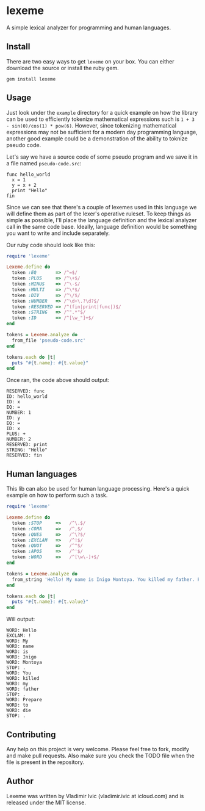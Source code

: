 lexeme
======
A simple lexical analyzer for programming and human languages.

Install
-------
There are two easy ways to get `lexeme` on your box. You can either download the source or install the ruby gem. 

    gem install lexeme

Usage
-----
Just look under the `example` directory for a quick example on how the library can be used to efficiently 
tokenize mathematical expressions such is `1 + 3 - sin(0)/cos(1) * pow(6)`. However, since tokenizing 
mathematical expressions may not be sufficient for a modern day programming language, another good example
could be a demonstration of the ability to toknize pseudo code.

Let's say we have a source code of some pseudo program and we save it in a file named `pseudo-code.src`:

    func hello_world
      x = 1
      y = x + 2
      print "Hello"
    fin

Since we can see that there's a couple of lexemes used in this language we will define them as part 
of the lexer's operative ruleset. To keep things as simple as possible, I'll place
the language definition and the lexical analyzer call in the same code base. 
Ideally, language definition would be something you want to write and include separately. 

Our ruby code should look like this:

```ruby
require 'lexeme'

Lexeme.define do
  token :EQ       => /^=$/
  token :PLUS     => /^\+$/
  token :MINUS    => /^\-$/
  token :MULTI    => /^\*$/
  token :DIV      => /^\/$/
  token :NUMBER   => /^\d+\.?\d?$/
  token :RESERVED => /^(fin|print|func|)$/
  token :STRING   => /^".*"$/
  token :ID       => /^[\w_"]+$/ 
end

tokens = Lexeme.analyze do 
  from_file 'pseudo-code.src'
end

tokens.each do |t|
  puts "#{t.name}: #{t.value}"
end
```

Once ran, the code above should output:

    RESERVED: func
    ID: hello_world
    ID: x
    EQ: =
    NUMBER: 1
    ID: y
    EQ: =
    ID: x
    PLUS: +
    NUMBER: 2
    RESERVED: print
    STRING: "Hello"
    RESERVED: fin

Human languages 
---------------
This lib can also be used for human language processing. Here's a quick example on how to perform such a task.

```ruby
require 'lexeme'

Lexeme.define do
  token :STOP     =>   /^\.$/
  token :COMA     =>   /^,$/
  token :QUES     =>   /^\?$/
  token :EXCLAM   =>   /^!$/
  token :QUOT     =>   /^"$/
  token :APOS     =>   /^'$/
  token :WORD     =>   /^[\w\-]+$/
end 

tokens = Lexeme.analyze do
  from_string 'Hello! My name is Inigo Montoya. You killed my father. Prepare to die.'
end

tokens.each do |t|
  puts "#{t.name}: #{t.value}"
end
```

Will output: 

    WORD: Hello
    EXCLAM: !
    WORD: My
    WORD: name
    WORD: is
    WORD: Inigo
    WORD: Montoya
    STOP: .
    WORD: You
    WORD: killed
    WORD: my
    WORD: father
    STOP: .
    WORD: Prepare
    WORD: to
    WORD: die
    STOP: .

Contributing
------------
Any help on this project is very welcome. Please feel free to fork, modify and 
make pull requests. Also make sure you check the TODO file when the file is present in the repository. 

Author
------
Lexeme was written by Vladimir Ivic (vladimir.ivic at icloud.com) and is
released under the MIT license.
